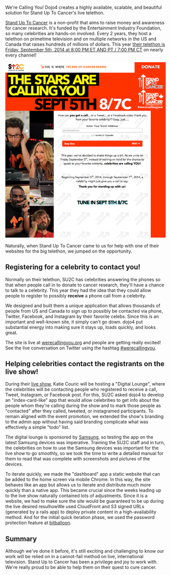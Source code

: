 We're Calling You! Dojo4 creates a highly available, scalable, and beautiful solution for Stand Up To Cancer's live telethon.

[Stand Up To Cancer](http://www.standup2cancer.org/) is a non-profit that aims to raise money and awareness for cancer research. It's funded by the Entertainment Industry Foundation, so many celebrities are hands-on involved. Every 2 years, they host a telethon on primetime television and on multiple networks in the US and Canada that raises hundreds of millions of dollars. This year [their telethon is Friday, September 5th, 2014 at 8:00 PM ET AND PT / 7:00 PM CT](http://su2c.standup2cancer.org/press_release/view/hollywood_stars_align_for_su2c_telecast_new_were_calling_you_campaign) on nearly every channel! 

![Screenshot 2014-09-03 15.01.12.png](assets/b.png) 

Naturally, when Stand Up To Cancer came to us for help with one of their websites for the big telethon, we jumped on the opportunity.

## Registering for a celebrity to contact you!

Normally on their telethon, SU2C has celebrities answering the phones so that when people call in to donate to cancer research, they'll have a chance to talk to a celebrity. This year they had the idea that they could allow people to register to possibly **receive** a phone call from a celebrity.

We designed and built them a unique application that allows thousands of people from US and Canada to sign up to possibly be contacted via phone, Twitter, Facebook, and Instagram by their favorite celebs. Since this is an important and well-known site, it simply can't go down. dojo4 put substantial energy into making sure it stays up, loads quickly, and looks great.

The site is live at [werecallingyou.org](http://werecallingyou.org) and people are getting really excited! See the live conversation on Twitter using the hashtag [#werecallingyou](https://twitter.com/search?q=%23werecallingyou).


## Helping celebrities contact the registrants on the live show!

During their [live show](http://su2c.standup2cancer.org/press_release/view/hollywood_stars_align_for_su2c_telecast_new_were_calling_you_campaign), Katie Couric will be hosting a "Digital Lounge", where the celebrities will be contacting people who registered to receive a call, Tweet, Instagram, or Facebook post. For this, SU2C asked dojo4 to develop an "index-card-like" app that would allow celebrities to get info about the people whom they're calling during the show and to mark those people as "contacted" after they called, tweeted, or instagramed participants. To remain aligned with the event promotion, we extended the show's branding to the admin app without having said branding complicate what was effectively a simple "todo" list.

The digital lounge is sponsored by [Samsung](http://www.samsung.com/), so testing the app on the latest Samsung devices was imperative. Training the SU2C staff and in turn, the celebrities on how to use the Samsung devices was important for the live show to go smoothly, so we took the time to write a detailed manual for them to read that was complete with screenshots and pictures of the devices.

To iterate quickly, we made the "dashboard" app a static website that can be added to the home screen via mobile Chrome. In this way, the site behaves like an app but allows us to iterate and distribute much more quickly than a native app. This became crucial since the weeks leading up to the live show naturally contained lots of adjustments. Since it is a website, we had to make sure the site would be guaranteed to be up during the live desired resulhowWe used CloudFront and S3 signed URLs (generated by a rails app) to deploy private content in a high-availability method. And for the initial quick iteration phase, we used the password protection feature at [bitballoon](bitballoon.com).

## Summary

Although we've done it before, it's still exciting and challenging to know our work will be relied on in a cannot-fail method on live, international television. Stand Up to Cancer has been a privilege and joy to work with. We're really proud to be able to help them on their quest to cure cancer.